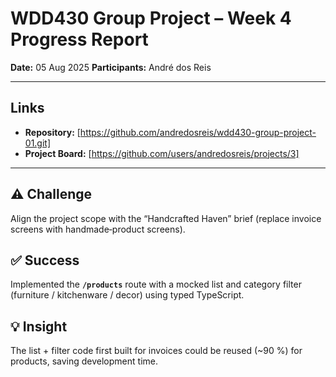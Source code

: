 # WDD430 Group Project – Week 4 Progress Report

**Date:** 05 Aug 2025
**Participants:** André dos Reis

---

## Links

* **Repository:** [https://github.com/andredosreis/wdd430-group-project-01.git]
* **Project Board:** [https://github.com/users/andredosreis/projects/3]
---

## ⚠️ Challenge

Align the project scope with the “Handcrafted Haven” brief (replace invoice screens with handmade‑product screens).

## ✅ Success

Implemented the **`/products`** route with a mocked list and category filter (furniture / kitchenware / decor) using typed TypeScript.

## 💡 Insight

The list + filter code first built for invoices could be reused (\~90 %) for products, saving development time.




